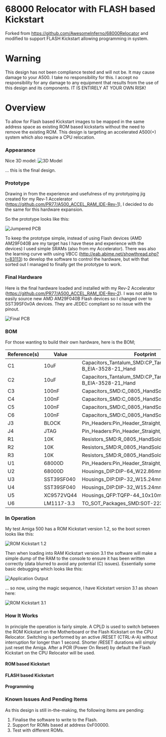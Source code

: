 # 68000 Relocator with FLASH based Kickstart
Forked from https://github.com/AwesomeInferno/68000Relocator and modified to support FLASH Kickstart allowing programming in system.

# Warning
This design has not been compliance tested and will not be. It may cause damage to your A500. I take no responsibility for this. I accept no responsibility for any damage to any equipment that results from the use of this design and its components. IT IS ENTIRELY AT YOUR OWN RISK!

# Overview
To allow for Flash based Kickstart images to be mapped in the same address space as existing ROM based kickstarts without the need to remove the existing ROM. This design is targeting an accelerated A500(+) system which also require a CPU relocation.

### Appearance
Nice 3D model:
![3D Model](/Images/68000RelocatorFLASHKickstart.png)

... this is the final design.

### Prototype
Drawing in from the experience and usefulness of my prototyping jig created for my Rev-1 Accelerator (https://github.com/PR77/A500_ACCEL_RAM_IDE-Rev-1), I decided to do the same for this hardware expansion.

So the prototype looks like this:

![Jumpered PCB](/Images/PrototypeHardware.jpg)

To keep the prototype simple, instead of using Flash devices (AMD AM29F040B are my target has I have these and experience with the devices) I used simple SRAMs (also from my Accelerator). There was also the learning curve with using VBCC (http://eab.abime.net/showthread.php?t=83113) to develop the software to control the hardware, but with that sorted out I managed to finally get the prototype to work.

### Final Hardware
Here is the final hardware loaded and installed with my Rev-2 Accelerator (https://github.com/PR77/A500_ACCEL_RAM_IDE-Rev-2). I was not able to easily source new AMD AM29F040B Flash devices so I changed over to SST39SF0x0A devices. They are JEDEC compliant so no issue with the pinout.

![Final PCB](/Images/FinalHardware.jpg)

### BOM
For those wanting to build their own hardware, here is the BOM;

| Reference(s) | Value      | Footprint                                                      |
|--------------|------------|----------------------------------------------------------------|
| C1           | 10uF       | Capacitors_Tantalum_SMD:CP_Tantalum_Case-B_EIA-3528-21_Hand    |
| C2           | 10uF       | Capacitors_Tantalum_SMD:CP_Tantalum_Case-B_EIA-3528-21_Hand    |
| C3           | 100nF      | Capacitors_SMD:C_0805_HandSoldering                            |
| C4           | 100nF      | Capacitors_SMD:C_0805_HandSoldering                            |
| C5           | 100nF      | Capacitors_SMD:C_0805_HandSoldering                            |
| C6           | 100nF      | Capacitors_SMD:C_0805_HandSoldering                            |
| J3           | BLOCK      | Pin_Headers:Pin_Header_Straight_1x02_Pitch2.54mm               |
| J4           | JTAG       | Pin_Headers:Pin_Header_Straight_1x06_Pitch2.54mm               |
| R1           | 10K        | Resistors_SMD:R_0805_HandSoldering                             |
| R2           | 10K        | Resistors_SMD:R_0805_HandSoldering                             |
| R3           | 10K        | Resistors_SMD:R_0805_HandSoldering                             |
| U1           | 68000D     | Pin_Headers:Pin_Header_Straight_2x32_Pitch2.54mm               |
| U2           | 68000D     | Housings_DIP:DIP-64_W22.86mm_Socket_LongPads                   |
| U3           | SST39SF040 | Housings_DIP:DIP-32_W15.24mm_Socket                            |
| U4           | SST39SF040 | Housings_DIP:DIP-32_W15.24mm_Socket                            |
| U5           | XC9572VQ44 | Housings_QFP:TQFP-44_10x10mm_Pitch0.8mm                        |
| U6           | LM1117-3.3 | TO_SOT_Packages_SMD:SOT-223-3_TabPin2                          |

### In Operation
My test Amiga 500 has a ROM Kickstart version 1.2, so the boot screen looks like this:

![ROM Kickstart 1.2](/Images/Kickstart1.2.jpg)

Then when loading into RAM Kickstart version 3.1 the software will make a simple dump of the RAM to the console to ensure it has been written correctly (data blurred to avoid any potential (C) issues). Essentially some basic debugging which looks like this:

![Application Output](/Images/KickstartApplication.jpg)

... so now, using the magic sequence, I have Kickstart version 3.1 as shown here:

![ROM Kickstart 3.1](/Images/Kickstart3.1.jpg)

### How It Works
In principle the operation is fairly simple. A CPLD is used to switch between the ROM Kickstart on the Motherboard or the Flash Kickstart on the CPU Relocator. Switching is performed by an active /RESET (CTRL-A-A) without interruption for longer than 1 second. Shorter /RESET durations will simply just reset the Amiga. After a POR (Power On Reset) by default the Flash Kickstart on the CPU Relocator will be used.

#### ROM based Kickstart

#### FLASH based Kickstart

#### Programming

### Known Issues And Pending Items
As this design is still in-the-making, the following items are pending:

1. Finalise the software to write to the Flash.
2. Support for ROMs based at address 0xF00000.
3. Test with different ROMs.
